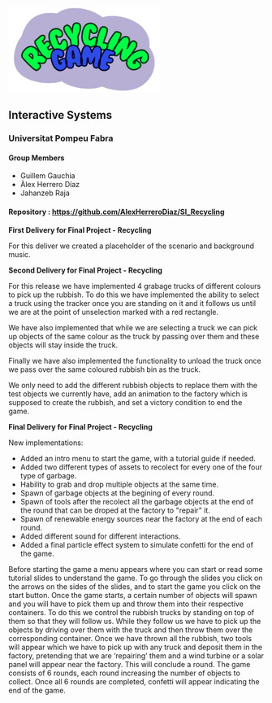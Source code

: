 <img src="https://github.com/AlexHerreroDiaz/SI_Recycling/blob/main/logoGame.png" width="300" /></img>
## Interactive Systems
### Universitat Pompeu Fabra
#### Group Members
* Guillem Gauchia
* Àlex Herrero Díaz
* Jahanzeb Raja
#### Repository : https://github.com/AlexHerreroDiaz/SI_Recycling
<p><strong> First Delivery for Final Project - Recycling</strong></p>
<p>For this deliver we created a placeholder of the scenario and background music.

<p><strong> Second Delivery for Final Project - Recycling</strong></p>
<p>For this release we have implemented 4 grabage trucks of different colours to pick up the rubbish. To do this we have implemented the ability to select a truck using the tracker once you are standing on it and it follows us until we are at the point of unselection marked with a red rectangle.
<p>We have also implemented that while we are selecting a truck we can pick up objects of the same colour as the truck by passing over them and these objects will stay inside the truck.
<p>Finally we have also implemented the functionality to unload the truck once we pass over the same coloured rubbish bin as the truck.
<p>We only need to add the different rubbish objects to replace them with the test objects we currently have, add an animation to the factory which is supposed to create the rubbish, and set a victory condition to end the game.

<p><strong> Final Delivery for Final Project - Recycling</strong></p>
<p>New implementations:<p>
  
* Added an intro menu to start the game, with a tutorial guide if needed.
* Added two different types of assets to recolect for every one of the four type of garbage.
* Hability to grab and drop multiple objects at the same time.
* Spawn of garbage objects at the begining of every round.
* Spawn of tools after the recolect all the garbage objects at the end of the round that can be droped at the factory to "repair" it.
* Spawn of renewable energy sources near the factory at the end of each round.
* Added different sound for different interactions.
* Added a final particle effect system to simulate confetti for the end of the game.

<p>Before starting the game a menu appears where you can start or read some tutorial slides to understand the game. To go through the slides you click on the arrows on the sides of the slides, and to start the game you click on the start button. Once the game starts, a certain number of objects will spawn and you will have to pick them up and throw them into their respective containers. To do this we control the rubbish trucks by standing on top of them so that they will follow us. While they follow us we have to pick up the objects by driving over them with the truck and then throw them over the corresponding container. Once we have thrown all the rubbish, two tools will appear which we have to pick up with any truck and deposit them in the factory, pretending that we are ‘repairing’ them and a wind turbine or a solar panel will appear near the factory. This will conclude a round. The game consists of 6 rounds, each round increasing the number of objects to collect. Once all 6 rounds are completed, confetti will appear indicating the end of the game.
</p>
